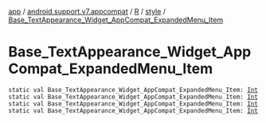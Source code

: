 [app](../../../index.md) / [android.support.v7.appcompat](../../index.md) / [R](../index.md) / [style](index.md) / [Base_TextAppearance_Widget_AppCompat_ExpandedMenu_Item](.)

# Base_TextAppearance_Widget_AppCompat_ExpandedMenu_Item

`static val Base_TextAppearance_Widget_AppCompat_ExpandedMenu_Item: `[`Int`](https://kotlinlang.org/api/latest/jvm/stdlib/kotlin/-int/index.html)
`static val Base_TextAppearance_Widget_AppCompat_ExpandedMenu_Item: `[`Int`](https://kotlinlang.org/api/latest/jvm/stdlib/kotlin/-int/index.html)
`static val Base_TextAppearance_Widget_AppCompat_ExpandedMenu_Item: `[`Int`](https://kotlinlang.org/api/latest/jvm/stdlib/kotlin/-int/index.html)
`static val Base_TextAppearance_Widget_AppCompat_ExpandedMenu_Item: `[`Int`](https://kotlinlang.org/api/latest/jvm/stdlib/kotlin/-int/index.html)